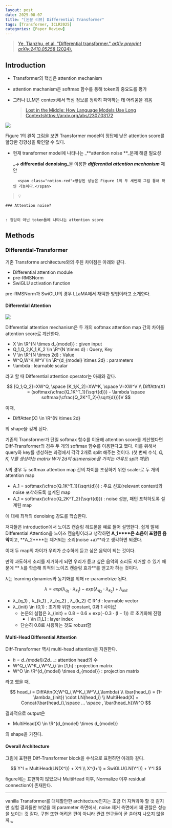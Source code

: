 ```yaml
---
layout: post
date: 2025-08-07
title: "[논문 리뷰] Differential Transformer"
tags: [Transformer, ICLR2025]
categories: [Paper Review]
---
```


> [Ye, Tianzhu, et al. "Differential transformer." ](https://arxiv.org/abs/2410.05258)[_arXiv preprint arXiv:2410.05258_](https://arxiv.org/abs/2410.05258)[ (2024).](https://arxiv.org/abs/2410.05258)



## Introduction

- Transformer의 핵심은 attention mechanism
- attention machanism은 softmax 함수를 통해 token의 중요도를 평가
- 그러나 LLM은 context에서 핵심 정보를 정확히 파악하는 데 어려움을 겪음

	> [Lost in the Middle: How Language Models Use Long Contextshttps://arxiv.org/abs/2307.03172](https://arxiv.org/abs/2307.03172)


![](https://prod-files-secure.s3.us-west-2.amazonaws.com/542b861c-36a8-4051-84e5-8804b6728dba/9083ea56-691a-4752-ae26-47f403431ac8/image.png?X-Amz-Algorithm=AWS4-HMAC-SHA256&X-Amz-Content-Sha256=UNSIGNED-PAYLOAD&X-Amz-Credential=ASIAZI2LB4664PT55YNL%2F20250913%2Fus-west-2%2Fs3%2Faws4_request&X-Amz-Date=20250913T110116Z&X-Amz-Expires=3600&X-Amz-Security-Token=IQoJb3JpZ2luX2VjEMb%2F%2F%2F%2F%2F%2F%2F%2F%2F%2FwEaCXVzLXdlc3QtMiJGMEQCIF5%2Bydyq5NfBLlkaTRrCes0C%2Fm952xOj42xlWyLWp3wVAiBUi38aTvQ9So7sng%2FVNq5k2FCj3FaghWIWjfscxXNOUSr%2FAwg%2FEAAaDDYzNzQyMzE4MzgwNSIM4LP3vqE98EYqwX09KtwD1PmZPSfQXuqpjelCCpbUKB%2BiaNIWIywQr8NKTYIvDeWWn3HVGVh5D9FO92zOiFVX%2FzkK3gC7ILMku8wgDvT7d0dfsVTdZUr5xJNn9eCrcedAgXDfxpf2cEs0b4p6TiKh%2BD3QI6Hhxo%2BuwTP4R8iMl3woyOJBpkREJ%2B%2FPJSI29%2Flpwog3sULQiq0WdIrbizIhQ7w5XtJCTHCF7dVJ%2FCX2SkXT5fxT9Rv6f0l3dtjvzy6KO2mO4xoRDHBaZ57aw0Iu8Vhtv3nv2BtVv9EIsAoxWYXLx4OcaFDUCd%2F3gFZ1Re1Hl9YDXAMcAw8UtPw9uV7axBIrIdXgqolSby1kOOUxQ4Flaar0A19oWrc552poYH2sHEUdRXlwPRV6AEZTS9U26k5MNAOa4DOT%2BwMu6f1VEafrTqD5s9Lz4GTk1yEmJ3LKa%2FdZuFfcJB58ZrBe7Q%2BXOjNiVppDdWEWM82cbAAbi3p9PpJbz%2B41%2Bpvj3n5EGyTebyGrpfhdeCavu%2B2Vt%2BkHE55MnTFhymOJLmDeNZSZj3RLCFJU%2FU8v6iDviPmXEU%2FzfCOs3A2oubzox9IUn%2FkEjop5wmCQPQkOe%2Floa7JIFc1KNQYUizC76oxhEpgAWRMTfxUABkdFm85PDFcwh5iUxgY6pgGhgJPEsobhxkSrBC6MQsfMqbdAzJkZZ0qb1nJk2aA5hjg77muNLTVQnm0YTHSgv%2F0ROsvOVo6Ojr%2BOPRVDEUd4mU7mEoxuTzgO%2Bt%2BIgEa2w05fn%2BblwfEg35oiVBvoXAG0L%2BO0jlm1hnwvus%2BYPgSGY0Q7cALB9qIone2WHRricWwD%2FbkFY5yf5vUyXIx%2FIfCGVrVGpZOdTpTAKqNOHZl%2Fd24ywMIC&X-Amz-Signature=67dac077ff94c324f79842ea97df2c2bd14b1357b895e7877cc5bc3ef9af6429&X-Amz-SignedHeaders=host&x-amz-checksum-mode=ENABLED&x-id=GetObject)


Figure 1의 왼쪽 그림을 보면 Transformer model이 정답에 낮은 attention score를 할당한 경향성을 확인할 수 있다.

- 현재 transformer model에 나타나는 _**attention noise **_문제 해결 필요성

	_**→ differential denoising**_을 이용한 _**differential attention mechanism**_ 제안


		<span class="notion-red">향상된 성능은 Figure 1의 두 세번째 그림 통해 확인 가능하다.</span>


> 💡 


	### Attention noise?


	: 정답이 아닌 token들에 나타나는 attention score



## Methods



### Differential-Transformer


기존 Transforme architecture와의 주된 차이점은 아래와 같다.

- Differential attention module
- pre-RMSNorm
- SwiGLU activation function

pre-RMSNorm과 SwiGLU의 경우 LLaMA에서 채택한 방법이라고 소개한다.



#### Differential Attention


![](https://prod-files-secure.s3.us-west-2.amazonaws.com/542b861c-36a8-4051-84e5-8804b6728dba/116d70b2-1963-4810-9167-f4c7d8a06e8f/image.png?X-Amz-Algorithm=AWS4-HMAC-SHA256&X-Amz-Content-Sha256=UNSIGNED-PAYLOAD&X-Amz-Credential=ASIAZI2LB4664PT55YNL%2F20250913%2Fus-west-2%2Fs3%2Faws4_request&X-Amz-Date=20250913T110116Z&X-Amz-Expires=3600&X-Amz-Security-Token=IQoJb3JpZ2luX2VjEMb%2F%2F%2F%2F%2F%2F%2F%2F%2F%2FwEaCXVzLXdlc3QtMiJGMEQCIF5%2Bydyq5NfBLlkaTRrCes0C%2Fm952xOj42xlWyLWp3wVAiBUi38aTvQ9So7sng%2FVNq5k2FCj3FaghWIWjfscxXNOUSr%2FAwg%2FEAAaDDYzNzQyMzE4MzgwNSIM4LP3vqE98EYqwX09KtwD1PmZPSfQXuqpjelCCpbUKB%2BiaNIWIywQr8NKTYIvDeWWn3HVGVh5D9FO92zOiFVX%2FzkK3gC7ILMku8wgDvT7d0dfsVTdZUr5xJNn9eCrcedAgXDfxpf2cEs0b4p6TiKh%2BD3QI6Hhxo%2BuwTP4R8iMl3woyOJBpkREJ%2B%2FPJSI29%2Flpwog3sULQiq0WdIrbizIhQ7w5XtJCTHCF7dVJ%2FCX2SkXT5fxT9Rv6f0l3dtjvzy6KO2mO4xoRDHBaZ57aw0Iu8Vhtv3nv2BtVv9EIsAoxWYXLx4OcaFDUCd%2F3gFZ1Re1Hl9YDXAMcAw8UtPw9uV7axBIrIdXgqolSby1kOOUxQ4Flaar0A19oWrc552poYH2sHEUdRXlwPRV6AEZTS9U26k5MNAOa4DOT%2BwMu6f1VEafrTqD5s9Lz4GTk1yEmJ3LKa%2FdZuFfcJB58ZrBe7Q%2BXOjNiVppDdWEWM82cbAAbi3p9PpJbz%2B41%2Bpvj3n5EGyTebyGrpfhdeCavu%2B2Vt%2BkHE55MnTFhymOJLmDeNZSZj3RLCFJU%2FU8v6iDviPmXEU%2FzfCOs3A2oubzox9IUn%2FkEjop5wmCQPQkOe%2Floa7JIFc1KNQYUizC76oxhEpgAWRMTfxUABkdFm85PDFcwh5iUxgY6pgGhgJPEsobhxkSrBC6MQsfMqbdAzJkZZ0qb1nJk2aA5hjg77muNLTVQnm0YTHSgv%2F0ROsvOVo6Ojr%2BOPRVDEUd4mU7mEoxuTzgO%2Bt%2BIgEa2w05fn%2BblwfEg35oiVBvoXAG0L%2BO0jlm1hnwvus%2BYPgSGY0Q7cALB9qIone2WHRricWwD%2FbkFY5yf5vUyXIx%2FIfCGVrVGpZOdTpTAKqNOHZl%2Fd24ywMIC&X-Amz-Signature=636c2443163ca1617d6e21cd2add8ee08a9eab4d90327dd11b69f28bd9c61d9b&X-Amz-SignedHeaders=host&x-amz-checksum-mode=ENABLED&x-id=GetObject)


Differential attention mechanism은 두 개의 softmax attention map 간의 차이를 attention score로 계산한다.

- X \in \R^{N \times d\_{model}} : given input
- Q\_1,Q\_2,K\_1,K\_2 \in \R^{N \times d} : Query, Key
- V \in \R^{N \times 2d} : Value
- W^Q,W^K,W^V \in \R^{d\_{model} \times 2d} : parameters
- \lambda : learnable scalar

라고 할 때 Differential attention operator는 아래와 같다.


$$
[Q_1;Q_2]=XW^Q, \space [K_1;K_2]=XW^K, \space V=XW^V \\
DiffAttn(X) = (softmax(\cfrac{Q_1K^T_1}{\sqrt{d}}) - \lambda \space softmax(\cfrac{Q_2K^T_2}{\sqrt{d}}))V
$$


이때,

- DiffAtten(X) \in \R^{N \times 2d}

의 shape을 갖게 된다.


기존의 Transformer가 단일 softmax 함수를 이용해 attention score를 계산했다면 Diff-Transformer의 경우 두 개의 softmax 함수를 이용한다고 했다. 이를 위해서 query와 key를 생성하는 과정에서 각각 2개로 split 해주는 것이다. <span class="notion-red">(첫 번째 수식, </span><span class="notion-red">_Q, K, V를 생성하는 matrix W가 2d의 dismension을 가지는 이유도 split 때문_</span><span class="notion-red">)</span>


 λ의 경우 두 softmax attention map 간의 차이를 조정하기 위한 scaler로 두 개의 attention map

- A\_1 = softmax(\cfrac{Q\_1K^T\_1}{\sqrt{d}}) : 주요 신호(relevant context)와 noise 포착하도록 설계된 map
- A\_1 = softmax(\cfrac{Q\_2K^T\_2}{\sqrt{d}}) : noise 성분, 패턴 포착하도록 설계된 map 

에 대해 최적의 denoising 강도를 학습한다.


저자들은 introduction에서 노이즈 캔슬링 헤드폰을 예로 들어 설명한다. 쉽게 말해 Differential Attention을 노이즈 캔슬링이라고 생각하면 **A\_1****은 소음이 포함된 음악**이고, **A\_2****는 제거되는 소리(noise +a)**라고 생각하면 되겠다. 


이때 두 map의 차이가 우리가 순수하게 듣고 싶은 음악이 되는 것이다. 


만약 과도하게 소리를 제거하게 되면 우리가 듣고 싶은 음악의 소리도 제거할 수 있기 때문에 ** λ를 학습해 최적의 노이즈 캔슬링 효과**를 얻고자 하는 것이다.


λ는 learning dynamics와 동기화를 위해 re-parametrize 된다.


$$
\lambda = exp(\lambda_{q_1} \cdot \lambda_{k_1}) - exp(\lambda_{q_2} \cdot \lambda_{k_2}) + \lambda_{init}
$$

- λ\_{q\_1} , λ\_{k\_1} , λ\_{q\_2} , λ\_{k\_2} ∈ R^d : learnable vector
- λ\_{init} \in (0,1) : 초기화 위한 constant, 0과 1 사이값
	- 논문의 실험은 λ\_{init} = 0.8 − 0.6 × exp(−0.3 · (l − 1)) 로 초기화해 진행
		- l \in [1,L] : layer index
	- 단순히 0.8로 사용하는 것도 robust함


#### **Multi-Head Differential Attention**


Diff-Transformer 역시 multi-head attention을 지원한다.

- _h = d\_{model}/2d__ _: attention head의 수
- W^Q\_i,W^K\_i,W^V\_i,i \in [1,h] : projection matrix
- W^O \in \R^{d\_{model} \times d\_{model}} : projection matrix

라고 했을 때,


$$
head_i = DiffAttn(X;W^Q_i,W^K_i,W^V_i,\lambda) \\
\bar{head_i} = (1-\lambda_{init}) \cdot LN(head_i) \\
MultiHead(X) = Concat(\bar{head_i},\space ... \space , \bar{head_h})W^O
$$


결과적으로 output은

- MultiHead(X) \in \R^{d\_{model} \times d\_{model}}

의 shape을 가진다.



#### Overall Architecture


그림에 표현된 Diff-Transformer block을 수식으로 표현하면 아래와 같다.


$$
Y^l = MultiHead(LN(X^l)) + X^l \\
X^{l+1} = SwiGLU(LN(Y^l)) + Y^l
$$


figure에는 표현하지 않았으나 MultiHead 이후, Normalize 이후 residual connection이 존재한다.


---


vanilla Transformer를 대체할만한 architecture인지는 조금 더 지켜봐야 할 것 같지만 실험 결과들만 보았을 때 parameter 측면에서, noise 제거 측면에서 꽤 괜찮은 성능을 보이는 것 같다. 구현 또한 어려운 편이 아니라 관련 연구들이 곧 쏟아져 나오지 않을까,,,

